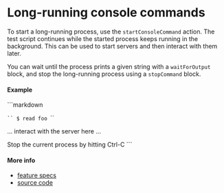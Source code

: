# Long-running console commands

To start a long-running process, use the `startConsoleCommand` action.
The test script continues while the started process keeps running in the background.
This can be used to start servers and then interact with them later.

You can wait until the process prints a given string with a `waitForOutput` block,
and stop the long-running process using a `stopCommand` block.



#### Example
<a class="tutorialRunner_runMarkdownInTutrun">
```markdown
<a class="tutorialRunner_startConsoleCommand">

`​``
$ read foo
`​``
</a>

... interact with the server here ...

<a class="tutorialRunner_stopConsoleCommand">
Stop the current process by hitting Ctrl-C
</a>
```
</a>


#### More info

- [feature specs](../../features/actions/built-in/start-console-command/start-console-command.feature)
- [source code](../../src/actions/built-in/start-console-command.ls)
